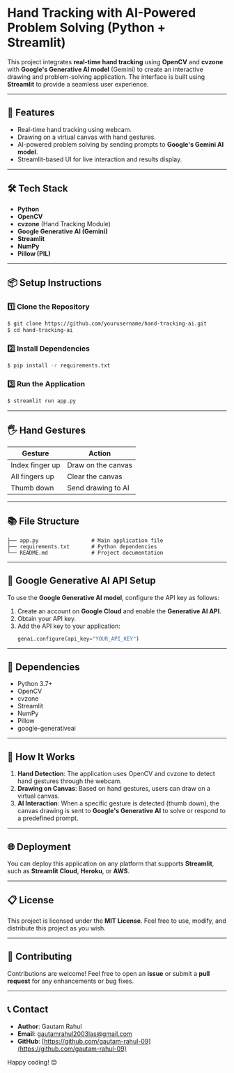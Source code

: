 # Hand Tracking with AI-Powered Problem Solving (Python + Streamlit)

This project integrates **real-time hand tracking** using **OpenCV** and **cvzone** with **Google's Generative AI model** (Gemini) to create an interactive drawing and problem-solving application. The interface is built using **Streamlit** to provide a seamless user experience.

---

## 🚀 **Features**

- Real-time hand tracking using webcam.
- Drawing on a virtual canvas with hand gestures.
- AI-powered problem solving by sending prompts to **Google's Gemini AI model**.
- Streamlit-based UI for live interaction and results display.

---

## 🛠️ **Tech Stack**

- **Python**
- **OpenCV**
- **cvzone** (Hand Tracking Module)
- **Google Generative AI (Gemini)**
- **Streamlit**
- **NumPy**
- **Pillow (PIL)**

---

## 📦 **Setup Instructions**

### 1️⃣ **Clone the Repository**
```bash
$ git clone https://github.com/yourusername/hand-tracking-ai.git
$ cd hand-tracking-ai
```

### 2️⃣ **Install Dependencies**
```bash
$ pip install -r requirements.txt
```

### 3️⃣ **Run the Application**
```bash
$ streamlit run app.py
```

---

## 🖐️ **Hand Gestures**
| Gesture          | Action                  |
|------------------|-------------------------|
| Index finger up  | Draw on the canvas      |
| All fingers up   | Clear the canvas        |
| Thumb down       | Send drawing to AI      |

---

## 📚 **File Structure**
```
├── app.py                 # Main application file
├── requirements.txt       # Python dependencies
└── README.md              # Project documentation
```

---

## 🔑 **Google Generative AI API Setup**

To use the **Google Generative AI model**, configure the API key as follows:

1. Create an account on **Google Cloud** and enable the **Generative AI API**.
2. Obtain your API key.
3. Add the API key to your application:
   ```python
   genai.configure(api_key="YOUR_API_KEY")
   ```

---

## 🧪 **Dependencies**

- Python 3.7+
- OpenCV
- cvzone
- Streamlit
- NumPy
- Pillow
- google-generativeai

---

## 🤖 **How It Works**

1. **Hand Detection**: The application uses OpenCV and cvzone to detect hand gestures through the webcam.
2. **Drawing on Canvas**: Based on hand gestures, users can draw on a virtual canvas.
3. **AI Interaction**: When a specific gesture is detected (thumb down), the canvas drawing is sent to **Google's Generative AI** to solve or respond to a predefined prompt.

---

## 🌐 **Deployment**
You can deploy this application on any platform that supports **Streamlit**, such as **Streamlit Cloud**, **Heroku**, or **AWS**.

---

## 📋 **License**
This project is licensed under the **MIT License**. Feel free to use, modify, and distribute this project as you wish.

---

## 🤝 **Contributing**
Contributions are welcome! Feel free to open an **issue** or submit a **pull request** for any enhancements or bug fixes.

---

## 📞 **Contact**
- **Author**: Gautam Rahul
- **Email**: gautamrahul2003las@gmail.com
- **GitHub**: [https://github.com/gautam-rahul-09](https://github.com/gautam-rahul-09)







Happy coding! 😊

